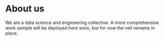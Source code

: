 # About us

We are a data science and engineering collective. A more comprehensive work sample will be deployed here soon, but for now the veil remains in place.

<!-- ```{tableofcontents}
``` -->
